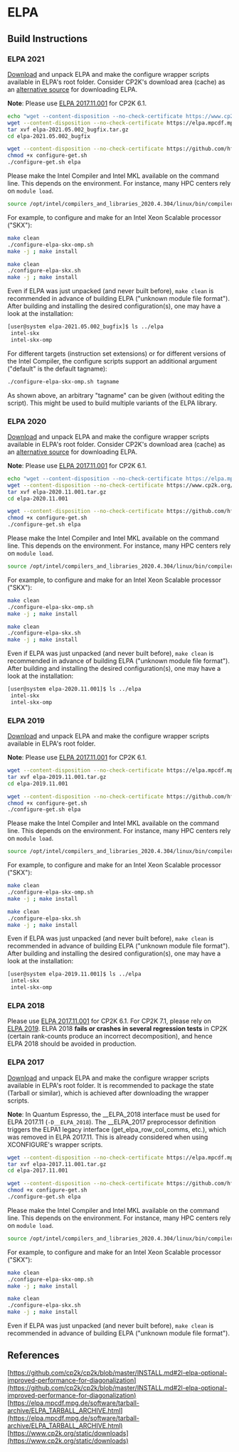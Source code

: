 # ELPA<a name="eigenvalue-solvers-for-petaflop-applications-elpa"></a>

## Build Instructions

### ELPA 2021

[Download](https://elpa.mpcdf.mpg.de/software/tarball-archive/ELPA_TARBALL_ARCHIVE.html) and unpack ELPA and make the configure wrapper scripts available in ELPA's root folder. Consider CP2K's download area (cache) as an [alternative source](https://www.cp2k.org/static/downloads) for downloading ELPA.

**Note**: Please use [ELPA&#160;2017.11.001](#elpa-2017) for CP2K&#160;6.1.

```bash
echo "wget --content-disposition --no-check-certificate https://www.cp2k.org/static/downloads/elpa-2021.05.001.tar.gz"
wget --content-disposition --no-check-certificate https://elpa.mpcdf.mpg.de/software/tarball-archive/Releases/2021.05.002_bugfix/elpa-2021.05.002_bugfix.tar.gz
tar xvf elpa-2021.05.002_bugfix.tar.gz
cd elpa-2021.05.002_bugfix

wget --content-disposition --no-check-certificate https://github.com/hfp/xconfigure/raw/master/configure-get.sh
chmod +x configure-get.sh
./configure-get.sh elpa
```

Please make the Intel Compiler and Intel&#160;MKL available on the command line. This depends on the environment. For instance, many HPC centers rely on `module load`.

```bash
source /opt/intel/compilers_and_libraries_2020.4.304/linux/bin/compilervars.sh intel64
```

For example, to configure and make for an Intel Xeon Scalable processor ("SKX"):

```bash
make clean
./configure-elpa-skx-omp.sh
make -j ; make install

make clean
./configure-elpa-skx.sh
make -j ; make install
```

Even if ELPA was just unpacked (and never built before), `make clean` is recommended in advance of building ELPA ("unknown module file format"). After building and installing the desired configuration(s), one may have a look at the installation:

```bash
[user@system elpa-2021.05.002_bugfix]$ ls ../elpa
 intel-skx
 intel-skx-omp
```

For different targets (instruction set extensions) or for different versions of the Intel Compiler, the configure scripts support an additional argument ("default" is the default tagname):

```bash
./configure-elpa-skx-omp.sh tagname
```

As shown above, an arbitrary "tagname" can be given (without editing the script). This might be used to build multiple variants of the ELPA library.

### ELPA 2020

[Download](https://elpa.mpcdf.mpg.de/software/tarball-archive/ELPA_TARBALL_ARCHIVE.html) and unpack ELPA and make the configure wrapper scripts available in ELPA's root folder. Consider CP2K's download area (cache) as an [alternative source](https://www.cp2k.org/static/downloads) for downloading ELPA.

**Note**: Please use [ELPA&#160;2017.11.001](#elpa-2017) for CP2K&#160;6.1.

```bash
echo "wget --content-disposition --no-check-certificate https://elpa.mpcdf.mpg.de/software/tarball-archive/Releases/2020.11.001/elpa-2020.11.001.tar.gz"
wget --content-disposition --no-check-certificate https://www.cp2k.org/static/downloads/elpa-2020.11.001.tar.gz
tar xvf elpa-2020.11.001.tar.gz
cd elpa-2020.11.001

wget --content-disposition --no-check-certificate https://github.com/hfp/xconfigure/raw/master/configure-get.sh
chmod +x configure-get.sh
./configure-get.sh elpa
```

Please make the Intel Compiler and Intel&#160;MKL available on the command line. This depends on the environment. For instance, many HPC centers rely on `module load`.

```bash
source /opt/intel/compilers_and_libraries_2020.4.304/linux/bin/compilervars.sh intel64
```

For example, to configure and make for an Intel Xeon Scalable processor ("SKX"):

```bash
make clean
./configure-elpa-skx-omp.sh
make -j ; make install

make clean
./configure-elpa-skx.sh
make -j ; make install
```

Even if ELPA was just unpacked (and never built before), `make clean` is recommended in advance of building ELPA ("unknown module file format"). After building and installing the desired configuration(s), one may have a look at the installation:

```bash
[user@system elpa-2020.11.001]$ ls ../elpa
 intel-skx
 intel-skx-omp
```

### ELPA 2019

[Download](https://elpa.mpcdf.mpg.de/software/tarball-archive/ELPA_TARBALL_ARCHIVE.html) and unpack ELPA and make the configure wrapper scripts available in ELPA's root folder.

**Note**: Please use [ELPA&#160;2017.11.001](#elpa-2017) for CP2K&#160;6.1.

```bash
wget --content-disposition --no-check-certificate https://elpa.mpcdf.mpg.de/software/tarball-archive/Releases/2019.11.001/elpa-2019.11.001.tar.gz
tar xvf elpa-2019.11.001.tar.gz
cd elpa-2019.11.001

wget --content-disposition --no-check-certificate https://github.com/hfp/xconfigure/raw/master/configure-get.sh
chmod +x configure-get.sh
./configure-get.sh elpa
```

Please make the Intel Compiler and Intel&#160;MKL available on the command line. This depends on the environment. For instance, many HPC centers rely on `module load`.

```bash
source /opt/intel/compilers_and_libraries_2020.4.304/linux/bin/compilervars.sh intel64
```

For example, to configure and make for an Intel Xeon Scalable processor ("SKX"):

```bash
make clean
./configure-elpa-skx-omp.sh
make -j ; make install

make clean
./configure-elpa-skx.sh
make -j ; make install
```

Even if ELPA was just unpacked (and never built before), `make clean` is recommended in advance of building ELPA ("unknown module file format"). After building and installing the desired configuration(s), one may have a look at the installation:

```bash
[user@system elpa-2019.11.001]$ ls ../elpa
 intel-skx
 intel-skx-omp
```

### ELPA 2018

Please use [ELPA&#160;2017.11.001](#elpa-2017) for CP2K&#160;6.1. For CP2K&#160;7.1, please rely on [ELPA&#160;2019](#elpa-2019). ELPA&#160;2018 **fails or crashes in several regression tests** in CP2K (certain rank-counts produce an incorrect decomposition), and hence ELPA&#160;2018 should be avoided in production.

### ELPA 2017

[Download](https://elpa.mpcdf.mpg.de/software/tarball-archive/ELPA_TARBALL_ARCHIVE.html) and unpack ELPA and make the configure wrapper scripts available in ELPA's root folder. It is recommended to package the state (Tarball or similar), which is achieved after downloading the wrapper scripts.

**Note**: In Quantum Espresso, the __ELPA_2018 interface must be used for ELPA 2017.11 (`-D__ELPA_2018`). The __ELPA_2017 preprocessor definition triggers the ELPA1 legacy interface (get_elpa_row_col_comms, etc.), which was removed in ELPA&#160;2017.11. This is already considered when using XCONFIGURE's wrapper scripts.

```bash
wget --content-disposition --no-check-certificate https://elpa.mpcdf.mpg.de/software/tarball-archive/Releases/2017.11.001/elpa-2017.11.001.tar.gz
tar xvf elpa-2017.11.001.tar.gz
cd elpa-2017.11.001

wget --content-disposition --no-check-certificate https://github.com/hfp/xconfigure/raw/master/configure-get.sh
chmod +x configure-get.sh
./configure-get.sh elpa
```

Please make the Intel Compiler and Intel&#160;MKL available on the command line. This depends on the environment. For instance, many HPC centers rely on `module load`.

```bash
source /opt/intel/compilers_and_libraries_2020.4.304/linux/bin/compilervars.sh intel64
```

For example, to configure and make for an Intel Xeon Scalable processor ("SKX"):

```bash
make clean
./configure-elpa-skx-omp.sh
make -j ; make install

make clean
./configure-elpa-skx.sh
make -j ; make install
```

Even if ELPA was just unpacked (and never built before), `make clean` is recommended in advance of building ELPA ("unknown module file format").

## References

[https://github.com/cp2k/cp2k/blob/master/INSTALL.md#2l-elpa-optional-improved-performance-for-diagonalization](https://github.com/cp2k/cp2k/blob/master/INSTALL.md#2l-elpa-optional-improved-performance-for-diagonalization)  
[https://elpa.mpcdf.mpg.de/software/tarball-archive/ELPA_TARBALL_ARCHIVE.html](https://elpa.mpcdf.mpg.de/software/tarball-archive/ELPA_TARBALL_ARCHIVE.html)  
[https://www.cp2k.org/static/downloads](https://www.cp2k.org/static/downloads)

